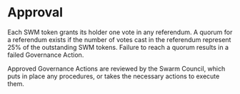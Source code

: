 # Approval

Each SWM token grants its holder one vote in any referendum. A quorum for a referendum exists if the number of votes cast in the referendum represent 25% of the outstanding SWM tokens. Failure to reach a quorum results in a failed Governance Action.

Approved Governance Actions are reviewed by the Swarm Council, which puts in place any procedures, or takes the necessary actions to execute them.

